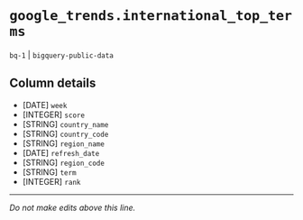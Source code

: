 # `google_trends.international_top_terms`
`bq-1` | `bigquery-public-data`

## Column details
* [DATE]      `week`
* [INTEGER]   `score`
* [STRING]    `country_name`
* [STRING]    `country_code`
* [STRING]    `region_name`
* [DATE]      `refresh_date`
* [STRING]    `region_code`
* [STRING]    `term`
* [INTEGER]   `rank`

-------------------------------------------------------------------------------
*Do not make edits above this line.*
